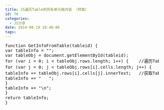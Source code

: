 ```yaml
---
title: JS遍历Table的所有单元格内容 （转载）
id: 70
categories:
  - JS分享
date: 2014-08-19 16:48:06
tags:
---
```


<pre lang="java" line="1" escaped="true">
function GetInfoFromTable(tableid) {
var tableInfo = "";
var tableObj = document.getElementById(tableid);
for (var i = 0; i &lt; tableObj.rows.length; i++) {    //遍历Table的所有Row
for (var j = 0; j &lt; tableObj.rows[i].cells.length; j++) {   //遍历Row中的每一列
tableInfo += tableObj.rows[i].cells[j].innerText;   //获取Table中单元格的内容
tableInfo += "   ";
}
tableInfo += "\n";
}
return tableInfo;
}</pre>